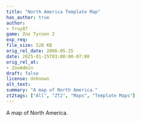 ```yaml
---
title: "North America Template Map"
has_author: true
author: 
- froy87
game: Zoo Tycoon 2
exp_req: 
file_size: 528 KB
orig_rel_date: 2006-05-25
date: 2025-01-25T03:00:00-07:00
orig_rel_at: 
- ZooAdmin
draft: false
license: Unknown
alt_text: 
summary: "A map of North America."
zt2tags: ["All", "ZT2", "Maps", "Template Maps"]
---
```

A map of North America.